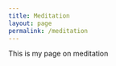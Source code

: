 ```yaml
---
title: Meditation
layout: page
permalink: /meditation
---
```

<p> This is my page on meditation </p>